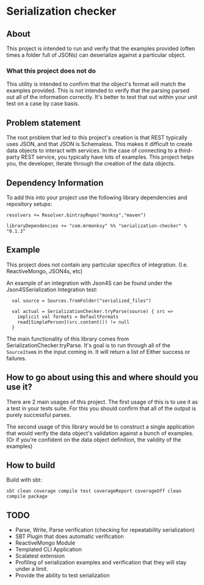 # Serialization checker 

## About 

This project is intended to run and verify that the examples provided (often times a folder full of JSONs) can deserialize against a particular object.

### What this project does not do

This utility is intended to confirm that the object's format will match the examples provided. This is not intended to verify that the parsing parsed out all of the information correctly. It's better to test that out within your unit test on a case by case basis. 

## Problem statement

The root problem that led to this project's creation is that REST typically uses JSON, and that JSON is Schemaless. This makes it difficult to create data objects to interact with services. In the case of connecting to a third-party REST service, you typically have lots of examples. This project helps you, the developer, iterate through the creation of the data objects.

## Dependency Information

To add this into your project use the following library dependencies and repository setups:

    resolvers += Resolver.bintrayRepo("monksy","maven")

    libraryDependencies += "com.mrmonksy" %% "serialization-checker" % "0.1.3"
    
## Example 

This project does not contain any particular specifics of integration. (I.e. ReactiveMongo, JSON4s, etc)

An example of an integration with Json4S can be found under the Json4SSerialization Integration test:

      val source = Sources.fromFolder("serialized_files")
      
      val actual = SerializationChecker.tryParse(source) { src =>
        implicit val formats = DefaultFormats 
        read[SimplePerson](src.content()) != null
      }

The main functionality of this library comes from SerializationChecker.tryParse. It's goal is to run through all of the `SourceItem`s in the input coming in. It will return a list of Either success or failures.

## How to go about using this and where should you use it?

There are 2 main usages of this project. The first usage of this is to use it as a test in your tests suite. For this you should confirm that all of the output is purely successful parses.

The second usage of this library would be to construct a single application that would verify the data object's validation against a bunch of examples. (Or if you're confident on the data object definition, the validity of the examples)

## How to build 

Build with sbt:

    sbt clean coverage compile test coverageReport coverageOff clean compile package

## TODO

 * Parse, Write, Parse verification (checking for repeatability serialization)
 * SBT Plugin that does automatic verification
 * ReactiveMongo Module
 * Templated CLI Application
 * Scalatest extension
 * Profiling of serialization examples and verification that they will stay under a limit.
 * Provide the ability to test serialization
 